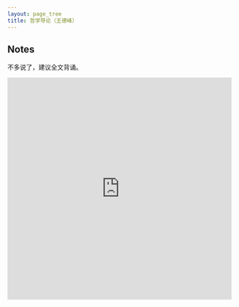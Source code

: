 ```yaml
---
layout: page_tree
title: 哲学导论（王德峰）
---
```


## Notes

不多说了，建议全文背诵。

<embed src="https://drive.google.com/viewerng/viewer?embedded=true&url=https://github.com/gggliuye/for_fun/raw/master/pdfs/philosophy/wangdefen_philo_intro.pdf" width="100%" height="500">
